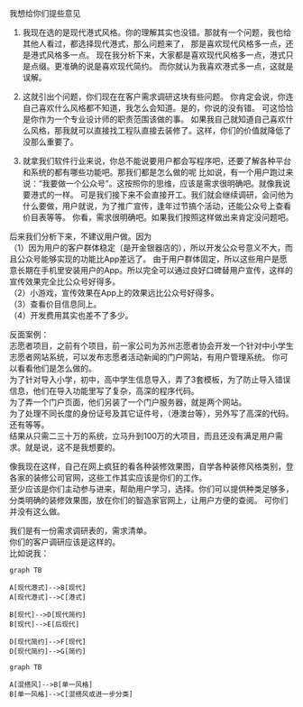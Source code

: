    我想给你们提些意见
   1. 我现在选的是现代港式风格。你的理解其实也没错。那就有一个问题，我也给其他人看过，都选择现代港式，那么问题来了，
   那是喜欢现代风格多一点，还是港式风格多一点。
   现在我分析下来，大家都是喜欢现代风格多一点，港式只是点缀。更准确的说是喜欢现代简约。
   而你就认为我喜欢港式多一点，这就是误解。
   
   
   2. 这就引出个问题，你们现在在客户需求调研这块有些问题。
   你肯定会说，你连自己喜欢什么风格都不知道，我怎么会知道。是的，你说的没有错。
   可这恰恰是你作为一个专业设计师的职责范围该做的事。
   如果我自己就知道自己喜欢什么风格，那我就可以直接找工程队直接去装修了。这样，你们的价值就降低了没那么重要了。

   
   3. 就拿我们软件行业来说，你总不能说要用户都会写程序吧，还要了解各种平台和系统的都有哪些功能吧。那我们都是怎么做的呢
   比如说，有一个用户跑过来说：“我要做一个公众号”。这按照你的思维，应该是需求很明确吧。就像我说要港式的一样。
   可是我们接下来不会直接开工。我们就会继续调研，会问他为什么要做，用户就说，为了推广宣传，逢年过节搞个活动，还能公众号上查看价目表等等。
   你看，需求很明确吧。如果我们按照这样做出来肯定没问题吧。 
   
   后来我们分析下来，不建议用户做。因为  
   （1）因为用户的客户群体稳定（是开金银器店的），所以开发公众号意义不大，而且公众号能够实现的功能比App差远了。
   由于用户群体固定，所以这些用户是愿意长期在手机里安装用户的App。所以完全可以通过良好口碑替用户宣传，这样的宣传效果完全比公众号好得多。  
   （2）小游戏，宣传效果在App上的效果远比公众号好得多。  
   （3）查看价目信息同上。  
   （4）开发费用其实也差不了多少。
   
   反面案例：  
   志愿者项目，之前有个项目，前一家公司为苏州志愿者协会开发一个针对中小学生志愿者网站系统，可以发布志愿者活动新闻的门户网站，有用户管理系统。
   你可以看看他们是怎么做的。  
   为了针对导入小学，初中，高中学生信息导入，弄了3套模板，为了防止导入错误信息，他们在导入功能里写了复杂，高深的程序代码。  
   为了弄一个门户页面，他们另装了一个门户服务器，就是两个网站。  
   为了处理不同长度的身份证号及其它证件号，（港澳台等），另外写了高深的代码。还有等等。  
   结果从只需二三十万的系统，立马升到100万的大项目，而且还没有满足用户需求。就是说，这不是我想要的。
   
      
   像我现在这样，自己在网上疯狂的看各种装修效果图，自学各种装修风格类别，登各家的装修公司官网，这些工作其实应该是你们的工作。  
   至少应该是你们主动参与进来，帮助用户学习，选择。你们可以提供种类足够多，分类明确的装修效果图，放在你们的智造家官网上，让用户方便的查阅。
   可你们并没有这么做。  

   我们是有一份需求调研表的，需求清单。  
   你们的客户调研应该是这样的。  
   比如说我：
   
	
```
graph TB

A[现代港式]-->B[现代]
A[现代港式]-->C[港式]

B[现代]-->D[现代简约]
B[现代]-->E[后现代]

D[现代简约]-->F[现代]
D[现代简约]-->G[简约]
```

```
graph TB

A[混搭风]-->B[单一风格]
B[单一风格]-->C[混搭风或进一步分类]

```